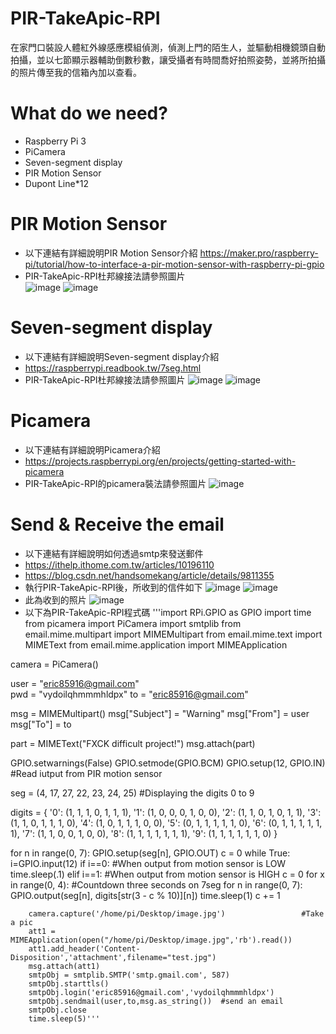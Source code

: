 # PIR-TakeApic-RPI
在家門口裝設人體紅外線感應模組偵測，偵測上門的陌生人，並驅動相機鏡頭自動拍攝，並以七節顯示器輔助倒數秒數，讓受攝者有時間喬好拍照姿勢，並將所拍攝的照片傳至我的信箱內加以查看。
# What do we need?
* Raspberry Pi 3
* PiCamera
* Seven-segment display
* PIR Motion Sensor
* Dupont Line*12
# PIR Motion Sensor
* 以下連結有詳細說明PIR Motion Sensor介紹
https://maker.pro/raspberry-pi/tutorial/how-to-interface-a-pir-motion-sensor-with-raspberry-pi-gpio
* PIR-TakeApic-RPI杜邦線接法請參照圖片  
![image](https://github.com/eric85916/PIR-TakeApic-RPI/blob/master/PIR1.jpg)
![image](https://github.com/eric85916/PIR-TakeApic-RPI/blob/master/PIR2.jpg)
# Seven-segment display
* 以下連結有詳細說明Seven-segment display介紹
* https://raspberrypi.readbook.tw/7seg.html
* PIR-TakeApic-RPI杜邦線接法請參照圖片
![image](https://github.com/eric85916/PIR-TakeApic-RPI/blob/master/7SEG1.jpg)
![image](https://github.com/eric85916/PIR-TakeApic-RPI/blob/master/7SEG2.jpg)
# Picamera
* 以下連結有詳細說明Picamera介紹
* https://projects.raspberrypi.org/en/projects/getting-started-with-picamera
* PIR-TakeApic-RPI的picamera裝法請參照圖片
![image](https://github.com/eric85916/PIR-TakeApic-RPI/blob/master/Picamera.jpg)
# Send & Receive the email
* 以下連結有詳細說明如何透過smtp來發送郵件
* https://ithelp.ithome.com.tw/articles/10196110
* https://blog.csdn.net/handsomekang/article/details/9811355
* 執行PIR-TakeApic-RPI後，所收到的信件如下
![image](https://github.com/eric85916/PIR-TakeApic-RPI/blob/master/ReceiveMail1.jpg)
![image](https://github.com/eric85916/PIR-TakeApic-RPI/blob/master/ReceiveMail2.jpg)
* 此為收到的照片
![image](https://github.com/eric85916/PIR-TakeApic-RPI/blob/master/ReceiveMail3.jpg)
* 以下為PIR-TakeApic-RPI程式碼
'''import RPi.GPIO as GPIO
import time
from picamera import PiCamera
import smtplib
from email.mime.multipart import MIMEMultipart
from email.mime.text import MIMEText
from email.mime.application import MIMEApplication


camera = PiCamera()

user = "eric85916@gmail.com"                
pwd = "vydoilqhmmmhldpx"
to = "eric85916@gmail.com"

msg = MIMEMultipart()
msg["Subject"] = "Warning"
msg["From"] = user
msg["To"] = to

part = MIMEText("FXCK difficult project!")
msg.attach(part)

GPIO.setwarnings(False)
GPIO.setmode(GPIO.BCM)
GPIO.setup(12, GPIO.IN)                        #Read iutput from PIR motion sensor

seg = (4, 17, 27, 22, 23, 24, 25)              #Displaying the digits 0 to 9

digits = {
    '0': (1, 1, 1, 0, 1, 1, 1),
    '1': (1, 0, 0, 0, 1, 0, 0),
    '2': (1, 1, 0, 1, 0, 1, 1),
    '3': (1, 1, 0, 1, 1, 1, 0),
    '4': (1, 0, 1, 1, 1, 0, 0),
    '5': (0, 1, 1, 1, 1, 1, 0),
    '6': (0, 1, 1, 1, 1, 1, 1),
    '7': (1, 1, 0, 0, 1, 0, 0),
    '8': (1, 1, 1, 1, 1, 1, 1),
    '9': (1, 1, 1, 1, 1, 1, 0)
}

for n in range(0, 7):
    GPIO.setup(seg[n], GPIO.OUT)
c = 0 
while True:
    i=GPIO.input(12)
    if i==0:                                      #When output from motion sensor is LOW
        time.sleep(.1)
    elif i==1:                                    #When output from motion sensor is HIGH
        c = 0
        for x in range(0, 4):                     #Countdown three seconds on 7seg
            for n in range(0, 7):
                GPIO.output(seg[n], digits[str(3 - c % 10)][n])
            time.sleep(1)
            c += 1
        
        camera.capture('/home/pi/Desktop/image.jpg')                 #Take a pic
        att1 = MIMEApplication(open("/home/pi/Desktop/image.jpg",'rb').read())
        att1.add_header('Content-Disposition','attachment',filename="test.jpg")
        msg.attach(att1)
        smtpObj = smtplib.SMTP('smtp.gmail.com', 587)
        smtpObj.starttls()
        smtpObj.login('eric85916@gmail.com','vydoilqhmmmhldpx')
        smtpObj.sendmail(user,to,msg.as_string())  #send an email
        smtpObj.close
        time.sleep(5)'''
